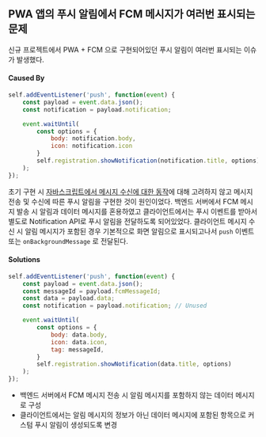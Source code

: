 ## PWA 앱의 푸시 알림에서 FCM 메시지가 여러번 표시되는 문제

신규 프로젝트에서 PWA + FCM 으로 구현되어있던 푸시 알림이 여러번 표시되는 이슈가 발생했다.

#### Caused By

```js
self.addEventListener('push', function(event) {
    const payload = event.data.json();
    const notification = payload.notification;

    event.waitUntil(
        const options = {
            body: notification.body,
            icon: notification.icon
        }
        self.registration.showNotification(notification.title, options)
    );
});
```

초기 구현 시 [자바스크립트에서 메시지 수신에 대한 동작](https://firebase.google.com/docs/cloud-messaging/js/receive?hl=ko)에 대해 고려하지 않고 메시지 전송 및 수신에 따른 푸시 알림을 구현한 것이 원인이었다. 백엔드 서버에서 FCM 메시지 발송 시 알림과 데이터 메시지를 혼용하였고 클라이언트에서는 푸시 이벤트를 받아서 별도로 Notification API로 푸시 알림을 전달하도록 되어있었다. 클라이언트 메시지 수신 시 알림 메시지가 포함된 경우 기본적으로 화면 알림으로 표시되고나서 `push` 이벤트 또는 `onBackgroundMessage` 로 전달된다.

#### Solutions

```js
self.addEventListener('push', function(event) {
    const payload = event.data.json();
    const messageId = payload.fcmMessageId;
    const data = payload.data;
    const notification = payload.notification; // Unused

    event.waitUntil(
        const options = {
            body: data.body,
            icon: data.icon,
            tag: messageId,
        }
        self.registration.showNotification(data.title, options)
    );
});
```

- 백엔드 서버에서 FCM 메시지 전송 시 알림 메시지를 포함하지 않는 데이터 메시지로 구성
- 클라이언트에서는 알림 메시지의 정보가 아닌 데이터 메시지에 포함된 항목으로 커스텀 푸시 알림이 생성되도록 변경
